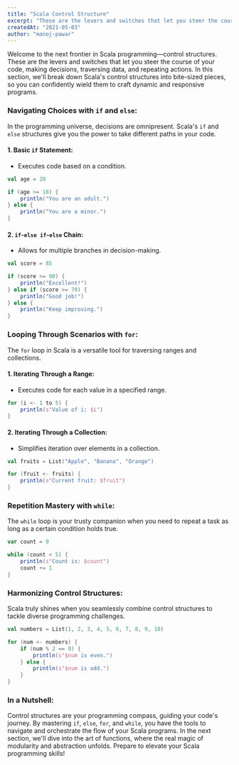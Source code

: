 ```yaml
---
title: "Scala Control Structure"
excerpt: "These are the levers and switches that let you steer the course of your code, making decisions, traversing data, and repeating actions. In this section, we'll break down Scala's control structures into bite-sized pieces, so you can confidently wield them to craft dynamic and responsive programs."
createdAt: "2021-05-03"
author: "manoj-pawar"
---
```


Welcome to the next frontier in Scala programming—control structures. These are the levers and switches that let you steer the course of your code, making decisions, traversing data, and repeating actions. In this section, we'll break down Scala's control structures into bite-sized pieces, so you can confidently wield them to craft dynamic and responsive programs.

### Navigating Choices with `if` and `else`:

In the programming universe, decisions are omnipresent. Scala's `if` and `else` structures give you the power to take different paths in your code.

#### 1. **Basic `if` Statement:**

- Executes code based on a condition.

```scala
val age = 20

if (age >= 18) {
    println("You are an adult.")
} else {
    println("You are a minor.")
}
```

#### 2. **`if`-`else if`-`else` Chain:**

- Allows for multiple branches in decision-making.

```scala
val score = 85

if (score >= 90) {
    println("Excellent!")
} else if (score >= 70) {
    println("Good job!")
} else {
    println("Keep improving.")
}
```

### Looping Through Scenarios with `for`:

The `for` loop in Scala is a versatile tool for traversing ranges and collections.

#### 1. **Iterating Through a Range:**

- Executes code for each value in a specified range.

```scala
for (i <- 1 to 5) {
    println(s"Value of i: $i")
}
```

#### 2. **Iterating Through a Collection:**

- Simplifies iteration over elements in a collection.

```scala
val fruits = List("Apple", "Banana", "Orange")

for (fruit <- fruits) {
    println(s"Current fruit: $fruit")
}
```

### Repetition Mastery with `while`:

The `while` loop is your trusty companion when you need to repeat a task as long as a certain condition holds true.

```scala
var count = 0

while (count < 5) {
    println(s"Count is: $count")
    count += 1
}
```

### Harmonizing Control Structures:

Scala truly shines when you seamlessly combine control structures to tackle diverse programming challenges.

```scala
val numbers = List(1, 2, 3, 4, 5, 6, 7, 8, 9, 10)

for (num <- numbers) {
    if (num % 2 == 0) {
        println(s"$num is even.")
    } else {
        println(s"$num is odd.")
    }
}
```

### In a Nutshell:

Control structures are your programming compass, guiding your code's journey. By mastering `if`, `else`, `for`, and `while`, you have the tools to navigate and orchestrate the flow of your Scala programs. In the next section, we'll dive into the art of functions, where the real magic of modularity and abstraction unfolds. Prepare to elevate your Scala programming skills!
